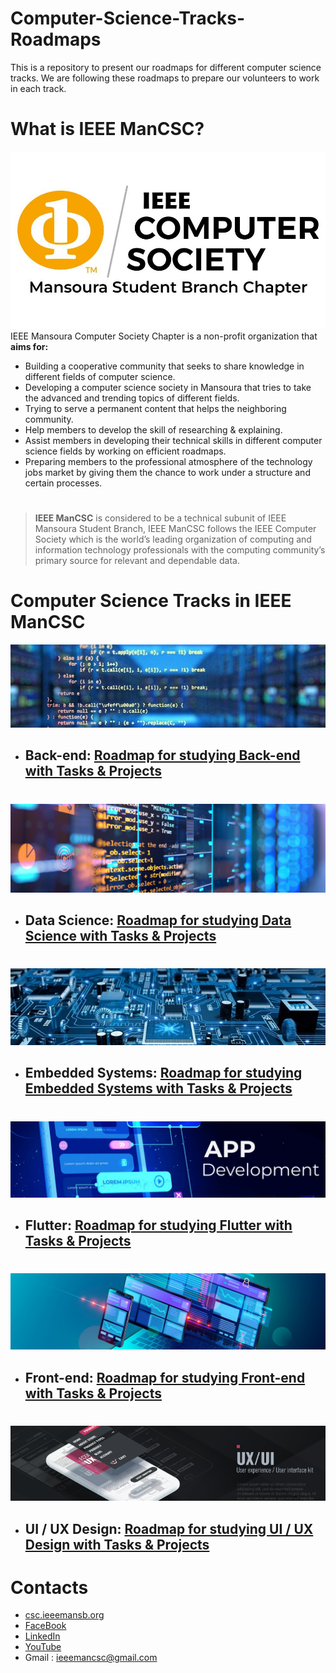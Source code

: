 # Computer-Science-Tracks-Roadmaps
This is a repository to present our roadmaps for different computer science tracks. We are following these roadmaps to prepare our volunteers to work in each track.

# **What is IEEE ManCSC?**

![IEEE ManCSC](/images/ieee_mancsc.jpg)
IEEE Mansoura Computer Society Chapter is a non-profit organization that **aims for:**
- Building a cooperative community that seeks to share knowledge in different fields of computer science.
- Developing a computer science society in Mansoura that tries to take the advanced and trending topics of different fields.
- Trying to serve a permanent content that helps the neighboring community.
- Help members to develop the skill of researching & explaining.
- Assist members in developing their technical skills in different computer science fields by working on efficient roadmaps.
- Preparing members to the professional atmosphere of the technology jobs market by giving  them the chance  to work under a structure and certain processes.

#
 > **IEEE ManCSC** is considered to be a technical subunit of IEEE Mansoura Student Branch, IEEE ManCSC follows the IEEE Computer Society which is the world’s leading organization of computing and information technology professionals with the computing community’s primary source for relevant and dependable data.
#

# **Computer Science Tracks in IEEE ManCSC**
![Back-end](/images/backend.jpg)
- ## **Back-end**: [Roadmap for studying Back-end with Tasks & Projects](https://github.com/mohamedheda/Php-Laravel-Roadmap-2023)
#

![Data Science](/images/data%20science.png)
- ## **Data Science**: [Roadmap for studying Data Science with Tasks & Projects](https://github.com/mohamedheda/Php-Laravel-Roadmap-2023)
#

![Embedded Systems](/images/embedded.jpg)
- ## **Embedded Systems**: [Roadmap for studying Embedded Systems with Tasks & Projects](https://github.com/MahmoudMahfouz-1/Embedded-Systems-Roadmap)
#

![Flutter](/images/flutter.jpg)
- ## **Flutter**: [Roadmap for studying Flutter with Tasks & Projects](https://github.com/sedky10/Flutter-Roadmap)
#

![Frontend](/images/frontend.jpg)
- ## **Front-end**: [Roadmap for studying Front-end with Tasks & Projects](https://github.com/Mu-selim/Frontend-Roadmap)
#

![UI/UX](/images/uiux.png)
- ## **UI / UX Design**: [Roadmap for studying UI / UX Design with Tasks & Projects](https://github.com/MoAnter953/ui-ux-roadmap-IEEE)

#
# **Contacts**
- [csc.ieeemansb.org](csc.ieeemansb.org)
- [FaceBook](https://www.facebook.com/ieeemancsc)
- [LinkedIn](https://www.linkedin.com/company/ieeemancsc/)
- [YouTube](https://www.youtube.com/channel/UCqXBZM5eGl7fs1Vzwvlc8CQ)
- Gmail : ieeemancsc@gmail.com